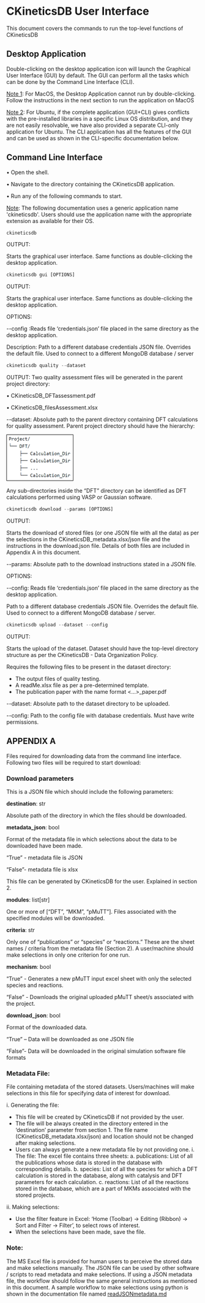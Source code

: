 # CKineticsDB User Interface 

This document covers the commands to run the top-level functions of CKineticsDB

## Desktop Application

Double-clicking on the desktop application icon will launch the Graphical User Interface (GUI) by default. The GUI can perform all the tasks which can be done by the Command Line Interface (CLI).

<ins>Note 1</ins>: For MacOS, the Desktop Application cannot run by double-clicking. Follow the instructions in the next section to run the application on MacOS

<ins>Note 2</ins>: For Ubuntu, if the complete application (GUI+CLI) gives conflicts with the pre-installed libraries in a specific Linux OS distribution, and they are not easily resolvable, we have also provided a separate CLI-only application for Ubuntu. The CLI application has all the features of the GUI and can be used as shown in the CLI-specific documentation below. 

## Command Line Interface

•	Open the shell.

•	Navigate to the directory containing the CKineticsDB application.

•	Run any of the following commands to start.

<ins>Note</ins>: The following documentation uses a generic application name 'ckineticsdb'. Users should use the application name with the appropriate extension as available for their OS.


```python
ckineticsdb
```

OUTPUT:

Starts the graphical user interface. Same functions as double-clicking the desktop application.


```python
ckineticsdb gui [OPTIONS]
```

OUTPUT:

Starts the graphical user interface. Same functions as double-clicking the desktop application.

OPTIONS:

--config :Reads file ‘credentials.json’ file placed in the same directory as the desktop application. 

Description: Path to a different database credentials JSON file. Overrides the default file. Used to connect to a different MongoDB database / server


```python
ckineticsdb quality --dataset
```

OUTPUT:
Two quality assessment files will be generated in the parent project directory:

•	CKineticsDB_DFTassessment.pdf

•	CKineticsDB_filesAssessment.xlsx

--dataset: Absolute path to the parent directory containing DFT calculations for quality assessment. Parent project directory should have the hierarchy: 

<img src="https://github.com/VlachosGroup/ckineticsdb-documentation/blob/main/images/hierarchy.png?raw=true"/>

Any sub-directories inside the “DFT” directory can be identified as DFT calculations performed using VASP or Gaussian software.


```python
ckineticsdb download --params [OPTIONS]
```

OUTPUT:

Starts the download of stored files (or one JSON file with all the data) as per the selections in the CKineticsDB_metadata.xlsx/json file and the instructions in the download.json file. Details of both files are included in Appendix A in this document.

--params: Absolute path to the download instructions stated in a JSON file. 

OPTIONS:

--config: Reads file ‘credentials.json’ file placed in the same directory as the desktop application.

Path to a different database credentials JSON file. Overrides the default file. Used to connect to a different MongoDB database / server. 


```python
ckineticsdb upload --dataset --config
```

OUTPUT:

Starts the upload of the dataset. Dataset should have the top-level directory structure as per the CKineticsDB - Data Organization Policy.

Requires the following files to be present in the dataset directory:
-	The output files of quality testing.
-	A readMe.xlsx file as per a pre-determined template.
-	The publication paper with the name format <…>_paper.pdf

--dataset: Absolute path to the dataset directory to be uploaded.

--config: Path to the config file with database credentials. Must have write permissions. 

## APPENDIX A

Files required for downloading data from the command line interface. Following two files will be required to start download:

### Download parameters 

This is a JSON file which should include the following parameters:

**destination**: str

Absolute path of the directory in which the files should be downloaded.

**metadata_json**: bool

Format of the metadata file in which selections about the data to be downloaded have been made.

“True” - metadata file is JSON

“False”- metadata file is xlsx

This file can be generated by CKineticsDB for the user. Explained in section 2.

**modules**: list[str]

One or more of [“DFT”, “MKM”, “pMuTT”]. Files associated with the specified modules will be downloaded.

**criteria**: str

Only one of “publications” or “species” or “reactions.” These are the sheet names / criteria from the metadata file (Section 2). A user/machine should make selections in only one criterion for one run.

**mechanism**: bool

“True” - Generates a new pMuTT input excel sheet with only the selected species and reactions.

“False” - Downloads the original uploaded pMuTT sheet/s associated with the project. 

**download_json**: bool

Format of the downloaded data.

“True” – Data will be downloaded as one JSON file

“False”- Data will be downloaded in the original simulation software file formats

### Metadata File:

File containing metadata of the stored datasets. Users/machines will make selections in this file for specifying data of interest for download.

i. Generating the file:
-	This file will be created by CKineticsDB if not provided by the user.
-	The file will be always created in the directory entered in the ‘destination’ parameter from section 1. The file name (CKineticsDB_metadata.xlsx/json) and location should not be changed after making selections.
-	Users can always generate a new metadata file by not providing one. 
i.	The file:
The excel file contains three sheets:
a.	publications: List of all the publications whose data is stored in the database with corresponding details.
b.	species: List of all the species for which a DFT calculation is stored in the database, along with catalysis and DFT parameters for each calculation.
c.	reactions: List of all the reactions stored in the database, which are a part of MKMs associated with the stored projects.

ii.	Making selections:
-	Use the filter feature in Excel: ‘Home (Toolbar) -> Editing (Ribbon) -> Sort and Filter -> Filter’, to select rows of interest.
-	When the selections have been made, save the file. 

### Note: 
The MS Excel file is provided for human users to perceive the stored data and make selections manually.
The JSON file can be used by other software / scripts to read metadata and make selections. If using a JSON metadata file, the workflow should follow the same general instructions as mentioned in this document. A sample workflow to make selections using python is shown in the documentation file named [readJSONmetadata.md](https://github.com/VlachosGroup/ckineticsdb-documentation/blob/main/readJSONmetadata.md)
